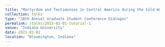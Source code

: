 ```yaml
---
title: "Martyrdom and Testimonies in Central America during the Cold War"
collection: talks
type: "18th Annual Graduate Student Conference Diálogos"
permalink: /talks/2013-03-01-tutorial-1
venue: "Indiana University"
date: 2021-02-01
location: "Bloomington, Indiana"
---
```


